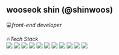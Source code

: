 <!-- heading -->

<!-- body -->
## wooseok shin (@shinwoos)
💻*front-end developer*


<!-- badge -->
🔥*Tech Stack*  
<img src="https://img.shields.io/badge/HTML5-E34F26?style=for-the-badge&logo=html5&logoColor=white">
<img src="https://img.shields.io/badge/CSS-1572B6?style=for-the-badge&logo=css3&logoColor=white">
<img src="https://img.shields.io/badge/REACT-61DAFB?style=for-the-badge&logo=react&logoColor=black">
<img src="https://img.shields.io/badge/NODE.js-339933?style=for-the-badge&logo=node.js&logoColor=white">
<img src="https://img.shields.io/badge/JavaScript-F7DF1E?style=for-the-badge&logo=javascript&logoColor=black">
<img src="https://img.shields.io/badge/DOCKER-2496ED?style=for-the-badge&logo=docker&logoColor=white">
<img src="https://img.shields.io/badge/postgresql-4169E1?style=for-the-badge&logo=postgresql&logoColor=white">
<img src="https://img.shields.io/badge/typescript-3178C6?style=for-the-badge&logo=typescript&logoColor=white">
<img src="https://img.shields.io/badge/java-007396?style=for-the-badge&logo=java&logoColor=white">
<img src="https://img.shields.io/badge/graphQL-E10098?style=for-the-badge&logo=graphql&logoColor=white">
<img src="https://img.shields.io/badge/NEXT.js-000000?style=for-the-badge&logo=next.js&logoColor=white">
